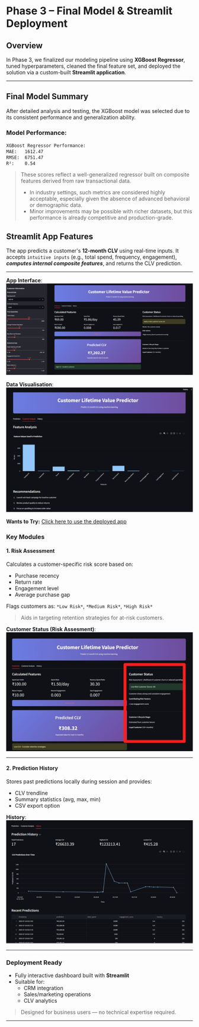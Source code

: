# Phase 3 – Final Model & Streamlit Deployment

## Overview

In Phase 3, we finalized our modeling pipeline using **XGBoost Regressor**, tuned hyperparameters, cleaned the final feature set, and deployed the solution via a custom-built **Streamlit application**.

---

## Final Model Summary

After detailed analysis and testing, the XGBoost model was selected due to its consistent performance and generalization ability.

### Model Performance:

```text
XGBoost Regressor Performance:
MAE:   1612.47
RMSE:  6751.47
R²:    0.54
```

> These scores reflect a well-generalized regressor built on composite features derived from raw transactional data.
>
> - In industry settings, such metrics are considered highly acceptable, especially given the absence of advanced behavioral or demographic data.
> - Minor improvements may be possible with richer datasets, but this performance is already competitive and production-grade.

## Streamlit App Features

The app predicts a customer's **12-month CLV** using real-time inputs. It accepts `intuitive inputs` (e.g., total spend, frequency, engagement), **_computes internal composite features_**, and returns the CLV prediction.

---

**App Interface**:  
![Customer LifeTime Value Prediction](<assets/img(5).png>)

**Data Visualisation**:  
![Customer LifeTime Value Prediction](<assets/img(4).png>)

**Wants to Try:**
[Click here to use the deployed app](https://customer-lifetime-value-prediction-model-wwq5m8hwz3vyphgpph6wf.streamlit.app/)

### Key Modules

#### 1. Risk Assessment

Calculates a customer-specific risk score based on:

- Purchase recency
- Return rate
- Engagement level
- Average purchase gap

Flags customers as: `*Low Risk*`, `*Medium Risk*`, `*High Risk*`

> Aids in targeting retention strategies for at-risk customers.

**Customer Status (Risk Assesment)**:  
![Risk Segment](<assets/img(6).jpg>)

---

#### 2. Prediction History

Stores past predictions locally during session and provides:

- CLV trendline
- Summary statistics (avg, max, min)
- CSV export option

**History**:  
![History](<assets/img(1).png>)

---

### Deployment Ready

- Fully interactive dashboard built with **Streamlit**
- Suitable for:
  - CRM integration
  - Sales/marketing operations
  - CLV analytics

> Designed for business users — no technical expertise required.

---
